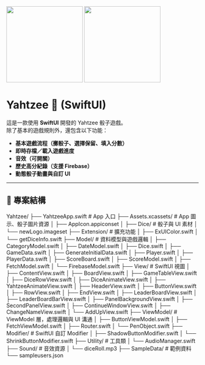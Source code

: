 
<img src="https://github.com/user-attachments/assets/7fd5cbfa-f469-40e7-9f8f-c167fde70ef7" width="200"/>
<img src="https://github.com/user-attachments/assets/af604d45-1773-4b69-9399-04f827ba6b98" width="200"/>

# Yahtzee 🎲 (SwiftUI)

這是一款使用 **SwiftUI** 開發的 Yahtzee 骰子遊戲。  
除了基本的遊戲規則外，還包含以下功能：
- **基本遊戲流程（擲骰子、選擇保留、填入分數）**
- **即時存檔／載入遊戲進度**
- **音效（可開關）**
- **歷史高分紀錄（支援 Firebase）**
- **動態骰子動畫與自訂 UI**

---

## 📂 專案結構

Yahtzee/
├── YahtzeeApp.swift # App 入口
├── Assets.xcassets/ # App 圖示、骰子圖片資源
│ ├── AppIcon.appiconset
│ ├── Dice/ # 骰子與 UI 素材
│ └── newLogo.imageset
├── Extension/ # 擴充功能
│ ├── ExUIColor.swift
│ └── getDiceInfo.swift
├── Model/ # 資料模型與遊戲邏輯
│ ├── CategoryModel.swift
│ ├── DateModel.swift
│ ├── Dice.swift
│ ├── GameData.swift
│ ├── GenerateInitialData.swift
│ ├── Player.swift
│ ├── PlayerData.swift
│ ├── ScoreBoard.swift
│ ├── ScoreModel.swift
│ ├── FetchModel.swift
│ └── FirebaseModel.swift
├── View/ # SwiftUI 視圖
│ ├── ContentView.swift
│ ├── BoardView.swift
│ ├── GameTableView.swift
│ ├── DiceRowView.swift
│ ├── DiceAnimateView.swift
│ ├── YahtzeeAnimateView.swift
│ ├── HeaderView.swift
│ ├── ButtonView.swift
│ ├── RowView.swift
│ ├── EndView.swift
│ ├── LeaderBoardView.swift
│ ├── LeaderBoardBarView.swift
│ ├── PanelBackgroundView.swift
│ ├── SecondPanelView.swift
│ ├── ContinueWindowView.swift
│ ├── ChangeNameView.swift
│ └── AddUpView.swift
├── ViewModel/ # ViewModel 層，處理邏輯與 UI 溝通
│ ├── ButtonViewModel.swift
│ ├── FetchViewModel.swift
│ ├── Router.swift
│ └── PenObject.swift
├── Modifier/ # SwiftUI 自訂 Modifier
│ ├── ShadowButtonModifier.swift
│ └── ShrinkButtonModifier.swift
├── Utility/ # 工具類
│ └── AudioManager.swift
├── Sound/ # 音效資源
│ └── diceRoll.mp3
├── SampleData/ # 範例資料
  └── sampleusers.json

